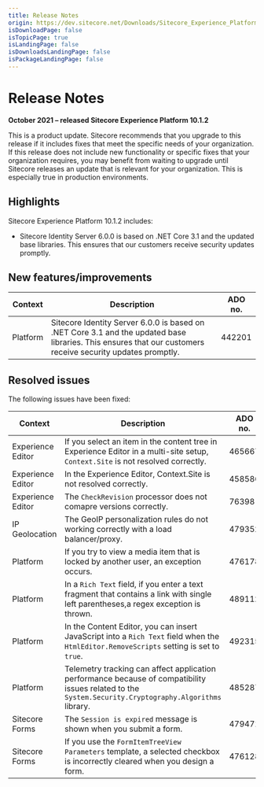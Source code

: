 ```yaml
---
title: Release Notes
origin: https://dev.sitecore.net/Downloads/Sitecore_Experience_Platform/101/Sitecore_Experience_Platform_101_Update2/Release_Notes
isDownloadPage: false
isTopicPage: true
isLandingPage: false
isDownloadsLandingPage: false
isPackageLandingPage: false
---
```


# Release Notes

**October 2021 – released Sitecore Experience Platform 10.1.2**

This is a product update. Sitecore recommends that you upgrade to this release if it includes fixes that meet the specific needs of your organization. If this release does not include new functionality or specific fixes that your organization requires, you may benefit from waiting to upgrade until Sitecore releases an update that is relevant for your organization. This is especially true in production environments.

## Highlights

Sitecore Experience Platform 10.1.2 includes:

-   ​​​​Sitecore Identity Server 6.0.0 is based on .NET Core 3.1 and the updated base libraries. This ensures that our customers receive security updates promptly.

## New features/improvements

 | Context | Description | ADO no. |
 | --- | --- | --- |
 | Platform | ​​Sitecore Identity Server 6.0.0 is based on .NET Core 3.1 and the updated base libraries. This ensures that our customers receive security updates promptly. | 442201 |

## Resolved issues

The following issues have been fixed:

 | Context | Description | ADO no. |
 | --- | --- | --- |
 | Experience Editor | ​​​​If you select an item in the content tree in Experience Editor in a multi-site setup, `​Context.Site` is not resolved correctly. | 465667 |
 | Experience Editor | In the Experience Editor, ​Context.Site is not resolved correctly.​ | 458586 |
 | Experience Editor | The `CheckRevision` processor does not comapre versions correctly.​ | 76398 |
 | IP Geolocation | ​​The GeoIP personalization rules do not working correctly with a load balancer/proxy. | 479352 |
 | Platform | If you try to view a media item that is locked by another user, ​​an exception occurs. | 476178 |
 | Platform | ​In a `Rich Text` field, if you enter a text fragment that contains a link with single left parentheses,a regex exception is thrown. | 489112 |
 | Platform | ​In the Content Editor, you can insert JavaScript into a `Rich Text` field when the `HtmlEditor.RemoveScripts` setting is set to `true`. | 492315 |
 | Platform | ​​Telemetry tracking can affect application performance because of compatibility issues related to the `System.Security.Cryptography.Algorithms` library. | 485287 |
 | Sitecore Forms | ​​​​​The `Session is expired` message is shown when you submit a form. | 479471 |
 | Sitecore Forms | ​​​​If you use the `FormItemTreeView Parameters` template, a selected​ checkbox is incorrectly cleared when you design a form. | 476128 |